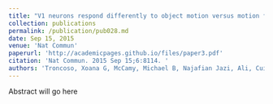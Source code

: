 ```yaml
---
title: "V1 neurons respond differently to object motion versus motion from eye movements."
collection: publications
permalink: /publication/pub028.md
date: Sep 15, 2015
venue: 'Nat Commun'
paperurl: 'http://academicpages.github.io/files/paper3.pdf'
citation: 'Nat Commun. 2015 Sep 15;6:8114. '
authors: 'Troncoso, Xoana G, McCamy, Michael B, Najafian Jazi, Ali, Cui, Jie, Otero-Millan, Jorge, Macknik, Stephen L, Costela, Francisco M, Martinez-Conde, Susana'
---
```

Abstract will go here

